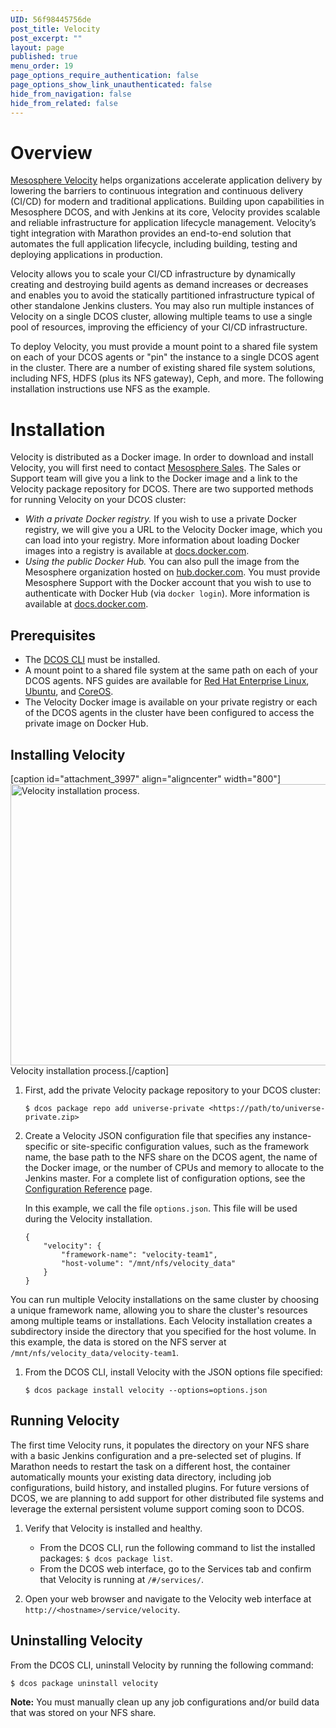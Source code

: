 ```yaml
---
UID: 56f98445756de
post_title: Velocity
post_excerpt: ""
layout: page
published: true
menu_order: 19
page_options_require_authentication: false
page_options_show_link_unauthenticated: false
hide_from_navigation: false
hide_from_related: false
---
```

# Overview

[Mesosphere Velocity][1] helps organizations accelerate application delivery by lowering the barriers to continuous integration and continuous delivery (CI/CD) for modern and traditional applications. Building upon capabilities in Mesosphere DCOS, and with Jenkins at its core, Velocity provides scalable and reliable infrastructure for application lifecycle management. Velocity’s tight integration with Marathon provides an end-to-end solution that automates the full application lifecycle, including building, testing and deploying applications in production.

Velocity allows you to scale your CI/CD infrastructure by dynamically creating and destroying build agents as demand increases or decreases and enables you to avoid the statically partitioned infrastructure typical of other standalone Jenkins clusters. You may also run multiple instances of Velocity on a single DCOS cluster, allowing multiple teams to use a single pool of resources, improving the efficiency of your CI/CD infrastructure.

To deploy Velocity, you must provide a mount point to a shared file system on each of your DCOS agents or "pin" the instance to a single DCOS agent in the cluster. There are a number of existing shared file system solutions, including NFS, HDFS (plus its NFS gateway), Ceph, and more. The following installation instructions use NFS as the example.

# Installation

Velocity is distributed as a Docker image. In order to download and install Velocity, you will first need to contact [Mesosphere Sales][2]. The Sales or Support team will give you a link to the Docker image and a link to the Velocity package repository for DCOS. There are two supported methods for running Velocity on your DCOS cluster:

*   *With a private Docker registry.* If you wish to use a private Docker registry, we will give you a URL to the Velocity Docker image, which you can load into your registry. More information about loading Docker images into a registry is available at [docs.docker.com][3].
*   *Using the public Docker Hub.* You can also pull the image from the Mesosphere organization hosted on [hub.docker.com][4]. You must provide Mesosphere Support with the Docker account that you wish to use to authenticate with Docker Hub (via `docker login`). More information is available at [docs.docker.com][5].

## Prerequisites

*   The [DCOS CLI][6] must be installed.
*   A mount point to a shared file system at the same path on each of your DCOS agents. NFS guides are available for [Red Hat Enterprise Linux][7], [Ubuntu][8], and [CoreOS][9].
*   The Velocity Docker image is available on your private registry or each of the DCOS agents in the cluster have been configured to access the private image on Docker Hub.

## Installing Velocity

[caption id="attachment_3997" align="aligncenter" width="800"]<a href="/wp-content/uploads/2016/03/01-turnkey-velocity.gif" rel="attachment wp-att-3997"><img src="/wp-content/uploads/2016/03/01-turnkey-velocity-800x450.gif" alt="Velocity installation process." width="800" height="450" class="size-large wp-image-3997" /></a> Velocity installation process.[/caption]

1.  First, add the private Velocity package repository to your DCOS cluster:
    
        $ dcos package repo add universe-private <https://path/to/universe-private.zip>
        

2.  Create a Velocity JSON configuration file that specifies any instance-specific or site-specific configuration values, such as the framework name, the base path to the NFS share on the DCOS agent, the name of the Docker image, or the number of CPUs and memory to allocate to the Jenkins master. For a complete list of configuration options, see the [Configuration Reference][10] page.
    
    In this example, we call the file `options.json`. This file will be used during the Velocity installation.
    
        {
            "velocity": {
                "framework-name": "velocity-team1",
                "host-volume": "/mnt/nfs/velocity_data"
            }
        }
        

You can run multiple Velocity installations on the same cluster by choosing a unique framework name, allowing you to share the cluster's resources among multiple teams or installations. Each Velocity installation creates a subdirectory inside the directory that you specified for the host volume. In this example, the data is stored on the NFS server at `/mnt/nfs/velocity_data/velocity-team1`.

1.  From the DCOS CLI, install Velocity with the JSON options file specified:
    
        $ dcos package install velocity --options=options.json
        

## Running Velocity

The first time Velocity runs, it populates the directory on your NFS share with a basic Jenkins configuration and a pre-selected set of plugins. If Marathon needs to restart the task on a different host, the container automatically mounts your existing data directory, including job configurations, build history, and installed plugins. For future versions of DCOS, we are planning to add support for other distributed file systems and leverage the external persistent volume support coming soon to DCOS.

1.  Verify that Velocity is installed and healthy.
    
    *   From the DCOS CLI, run the following command to list the installed packages: `$ dcos package list`.
    *   From the DCOS web interface, go to the Services tab and confirm that Velocity is running at `/#/services/`.

2.  Open your web browser and navigate to the Velocity web interface at `http://<hostname>/service/velocity`.

## Uninstalling Velocity

From the DCOS CLI, uninstall Velocity by running the following command:

    $ dcos package uninstall velocity
    

**Note:** You must manually clean up any job configurations and/or build data that was stored on your NFS share.

 [1]: https://mesosphere.com/velocity
 [2]: https://mesosphere.com/contact/
 [3]: https://docs.docker.com/engine/reference/commandline/load/
 [4]: https://hub.docker.com
 [5]: https://docs.docker.com/engine/reference/commandline/login/
 [6]: /usage/cli/install/
 [7]: https://access.redhat.com/documentation/en-US/Red_Hat_Enterprise_Linux/7/html/Storage_Administration_Guide/ch-nfs.html
 [8]: https://help.ubuntu.com/14.04/serverguide/network-file-system.html
 [9]: https://coreos.com/os/docs/latest/mounting-storage.html#mounting-nfs-exports
 [10]: /usage/services/velocity/configuration-reference